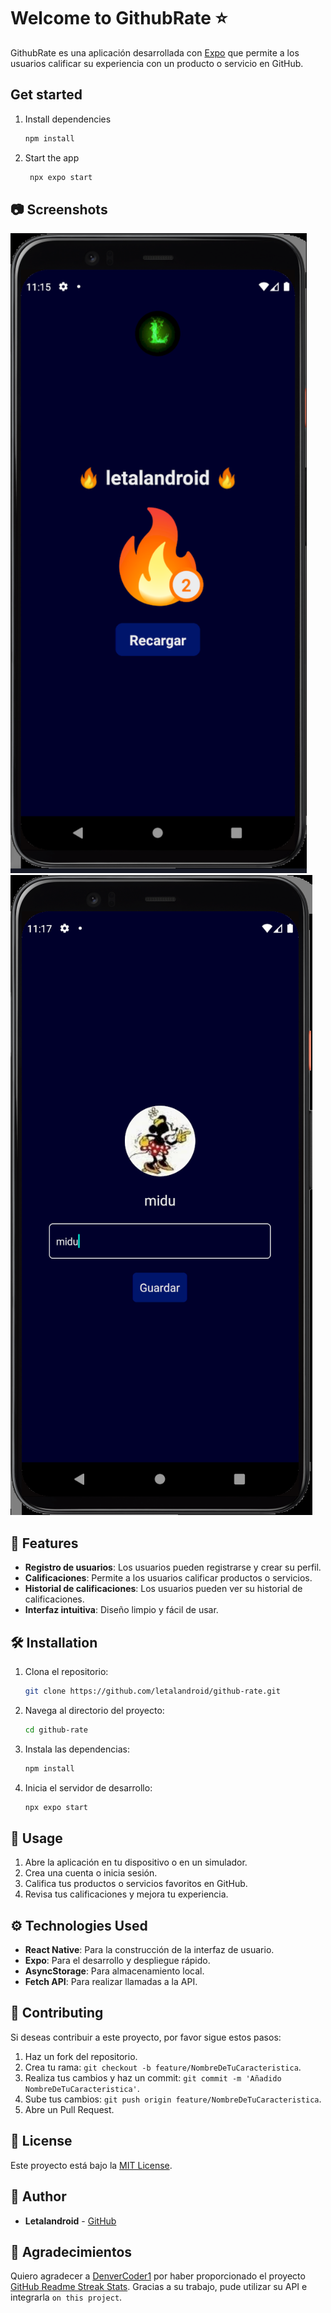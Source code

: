 # Welcome to GithubRate ⭐

GithubRate es una aplicación desarrollada con [Expo](https://expo.dev) que permite a los usuarios calificar su experiencia con un producto o servicio en GitHub.

## Get started

1. Install dependencies

   ```bash
   npm install
   ```

2. Start the app

   ```bash
    npx expo start
   ```

## 📷 Screenshots
![home rate](assets/images/image.png)
![profile](assets/images/image-1.png)

## 🚀 Features
- **Registro de usuarios**: Los usuarios pueden registrarse y crear su perfil.
- **Calificaciones**: Permite a los usuarios calificar productos o servicios.
- **Historial de calificaciones**: Los usuarios pueden ver su historial de calificaciones.
- **Interfaz intuitiva**: Diseño limpio y fácil de usar.

## 🛠️ Installation

1. Clona el repositorio:
   ```bash
   git clone https://github.com/letalandroid/github-rate.git
   ```
2. Navega al directorio del proyecto:
   ```bash
   cd github-rate
   ```
3. Instala las dependencias:
   ```bash
   npm install
   ```
4. Inicia el servidor de desarrollo:
   ```bash
   npx expo start
   ```
## 📱 Usage

1. Abre la aplicación en tu dispositivo o en un simulador.
2. Crea una cuenta o inicia sesión.
3. Califica tus productos o servicios favoritos en GitHub.
4. Revisa tus calificaciones y mejora tu experiencia.

## ⚙️ Technologies Used
- **React Native**: Para la construcción de la interfaz de usuario.
- **Expo**: Para el desarrollo y despliegue rápido.
- **AsyncStorage**: Para almacenamiento local.
- **Fetch API**: Para realizar llamadas a la API.

## 🤝 Contributing
Si deseas contribuir a este proyecto, por favor sigue estos pasos:
1. Haz un fork del repositorio.
2. Crea tu rama: `git checkout -b feature/NombreDeTuCaracteristica`.
3. Realiza tus cambios y haz un commit: `git commit -m 'Añadido NombreDeTuCaracteristica'`.
4. Sube tus cambios: `git push origin feature/NombreDeTuCaracteristica`.
5. Abre un Pull Request.

## 📄 License
Este proyecto está bajo la [MIT License](LICENSE).

## 📝 Author
- **Letalandroid** - [GitHub](https://github.com/letalandroid)

## 🙏 Agradecimientos
Quiero agradecer a [DenverCoder1](https://github.com/DenverCoder1/github-readme-streak-stats) por haber proporcionado el proyecto [GitHub Readme Streak Stats](https://github.com/DenverCoder1/github-readme-streak-stats). Gracias a su trabajo, pude utilizar su API e integrarla `on this project`.
